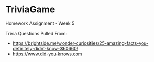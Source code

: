 # TriviaGame
Homework Assignment - Week 5

Trivia Questions Pulled From:
- https://brightside.me/wonder-curiosities/25-amazing-facts-you-definitely-didnt-know-360660/
- https://www.did-you-knows.com
